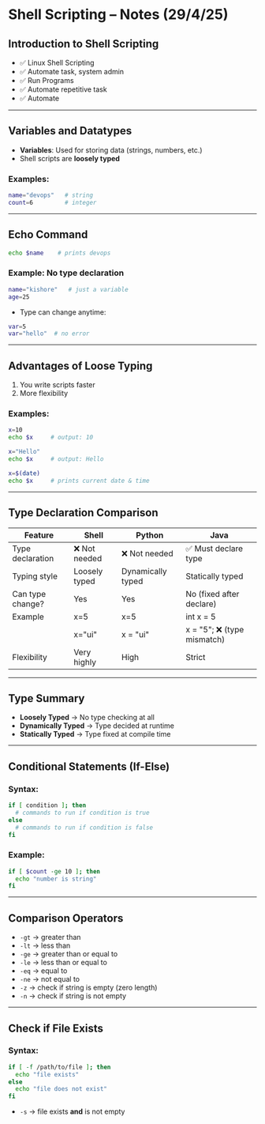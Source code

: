 # Shell Scripting – Notes (29/4/25)

## Introduction to Shell Scripting

- ✅ Linux Shell Scripting  
- ✅ Automate task, system admin  
- ✅ Run Programs  
- ✅ Automate repetitive task  
- ✅ Automate

---

## Variables and Datatypes

- **Variables**: Used for storing data (strings, numbers, etc.)
- Shell scripts are **loosely typed**

### Examples:
```bash
name="devops"   # string  
count=6         # integer
```

---

## Echo Command

```bash
echo $name    # prints devops
```

### Example: No type declaration

```bash
name="kishore"   # just a variable
age=25
```

- Type can change anytime:

```bash
var=5  
var="hello"  # no error
```

---

## Advantages of Loose Typing

1. You write scripts faster  
2. More flexibility  

### Examples:

```bash
x=10  
echo $x     # output: 10

x="Hello"  
echo $x     # output: Hello

x=$(date)  
echo $x     # prints current date & time
```

---

## Type Declaration Comparison

| Feature            | Shell           | Python            | Java                  |
|--------------------|------------------|--------------------|------------------------|
| Type declaration   | ❌ Not needed     | ❌ Not needed       | ✅ Must declare type    |
| Typing style       | Loosely typed    | Dynamically typed  | Statically typed       |
| Can type change?   | Yes              | Yes                | No (fixed after declare) |
| Example            | x=5              | x=5                | int x = 5              |
|                    | x="ui"           | x = "ui"           | x = "5"; ❌ (type mismatch) |
| Flexibility        | Very highly      | High               | Strict                 |

---

## Type Summary

- **Loosely Typed** → No type checking at all  
- **Dynamically Typed** → Type decided at runtime  
- **Statically Typed** → Type fixed at compile time  

---

## Conditional Statements (If-Else)

### Syntax:
```bash
if [ condition ]; then  
  # commands to run if condition is true  
else  
  # commands to run if condition is false  
fi
```

### Example:
```bash
if [ $count -ge 10 ]; then  
  echo "number is string"  
fi
```

---

## Comparison Operators

- `-gt` → greater than  
- `-lt` → less than  
- `-ge` → greater than or equal to  
- `-le` → less than or equal to  
- `-eq` → equal to  
- `-ne` → not equal to  
- `-z`  → check if string is empty (zero length)  
- `-n`  → check if string is not empty  

---

## Check if File Exists

### Syntax:
```bash
if [ -f /path/to/file ]; then  
  echo "file exists"  
else  
  echo "file does not exist"  
fi
```

- `-s` → file exists **and** is not empty
